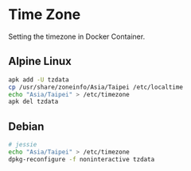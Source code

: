 # Time Zone

Setting the timezone in Docker Container.


## Alpine Linux

```sh
apk add -U tzdata
cp /usr/share/zoneinfo/Asia/Taipei /etc/localtime
echo "Asia/Taipei" > /etc/timezone
apk del tzdata
```


## Debian

```bash
# jessie
echo "Asia/Taipei" > /etc/timezone
dpkg-reconfigure -f noninteractive tzdata
```


